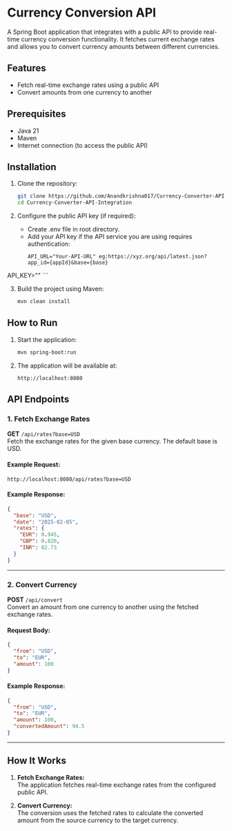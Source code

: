 # Currency Conversion API  

A Spring Boot application that integrates with a public API to provide real-time currency conversion functionality. It fetches current exchange rates and allows you to convert currency amounts between different currencies.  

## Features  
- Fetch real-time exchange rates using a public API  
- Convert amounts from one currency to another  

## Prerequisites  
- Java 21  
- Maven  
- Internet connection (to access the public API)  

## Installation  

1. Clone the repository:  
   ```bash
   git clone https://github.com/Anandkrishna017/Currency-Converter-API-Integration.git
   cd Currency-Converter-API-Integration
   ```  

2. Configure the public API key (if required):  
   - Create .env file in root directory.  
   - Add your API key if the API service you are using requires authentication:  
     ```.env
     API_URL="Your-API-URL" eg:https://xyz.org/api/latest.json?app_id={appId}&base={base}
API_KEY="<your-API-KEY>"
     ```  

3. Build the project using Maven:  
   ```bash
   mvn clean install
   ```  

## How to Run  

1. Start the application:  
   ```bash
   mvn spring-boot:run
   ```  

2. The application will be available at:  
   ```
   http://localhost:8080
   ```  

## API Endpoints  

### 1. Fetch Exchange Rates  
**GET** `/api/rates?base=USD`  
Fetch the exchange rates for the given base currency. The default base is USD.  

#### Example Request:  
```
http://localhost:8080/api/rates?base=USD
```  

#### Example Response:  
```json
{
  "base": "USD",
  "date": "2025-02-05",
  "rates": {
    "EUR": 0.945,
    "GBP": 0.826,
    "INR": 82.73
  }
}
```

---

### 2. Convert Currency  
**POST** `/api/convert`  
Convert an amount from one currency to another using the fetched exchange rates.  

#### Request Body:  
```json
{
  "from": "USD",
  "to": "EUR",
  "amount": 100
}
```  

#### Example Response:  
```json
{
  "from": "USD",
  "to": "EUR",
  "amount": 100,
  "convertedAmount": 94.5
}
```  

---

## How It Works  

1. **Fetch Exchange Rates:**  
   The application fetches real-time exchange rates from the configured public API.  

2. **Convert Currency:**  
   The conversion uses the fetched rates to calculate the converted amount from the source currency to the target currency.  


